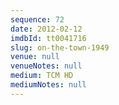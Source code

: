 ```yaml
---
sequence: 72
date: 2012-02-12
imdbId: tt0041716
slug: on-the-town-1949
venue: null
venueNotes: null
medium: TCM HD
mediumNotes: null
---
```


